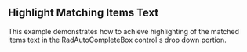 ## Highlight Matching Items Text ##
This example demonstrates how to achieve highlighting of the matched items text in the RadAutoCompleteBox control's drop down portion.